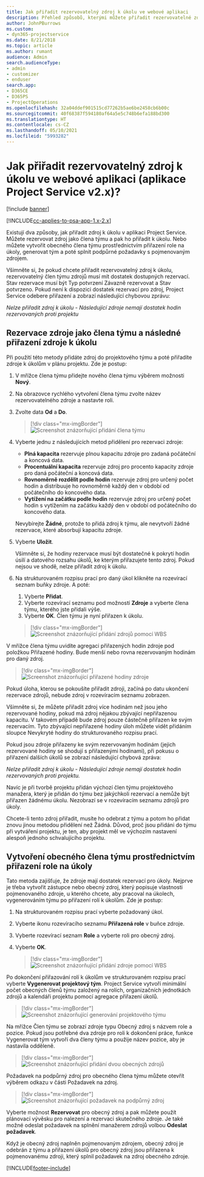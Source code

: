 ```yaml
---
title: Jak přiřadit rezervovatelný zdroj k úkolu ve webové aplikaci
description: Přehled způsobů, kterými můžete přiřadit rezervovatelné zdroje.
author: JohnPBurrows
ms.custom:
- dyn365-projectservice
ms.date: 8/21/2018
ms.topic: article
ms.author: rumant
audience: Admin
search.audienceType:
- admin
- customizer
- enduser
search.app:
- D365CE
- D365PS
- ProjectOperations
ms.openlocfilehash: 32a04ddef901515cd77262b5ae6be2458cb6b00c
ms.sourcegitcommit: 40f68387f594180af64a5e5c748b6efa188bd300
ms.translationtype: HT
ms.contentlocale: cs-CZ
ms.lasthandoff: 05/10/2021
ms.locfileid: "5993282"
---
```

# <a name="how-do-i-assign-a-bookable-resource-to-a-task-in-the-web-app-project-service-app-v2x"></a>Jak přiřadit rezervovatelný zdroj k úkolu ve webové aplikaci (aplikace Project Service v2.x)?

[!include [banner](../includes/psa-now-project-operations.md)]

[!INCLUDE[cc-applies-to-psa-app-1.x-2.x](../includes/cc-applies-to-psa-app-1x-2x.md)]

Existují dva způsoby, jak přiřadit zdroj k úkolu v aplikaci Project Service. Můžete rezervovat zdroj jako člena týmu a pak ho přiřadit k úkolu. Nebo můžete vytvořit obecného člena týmu prostřednictvím přiřazení role na úkoly, generovat tým a poté splnit podpůrné požadavky s pojmenovaným zdrojem.

Všimněte si, že pokud chcete přiřadit rezervovatelný zdroj k úkolu, rezervovatelný člen týmu zdrojů musí mít dostatek dostupných rezervací. Stav rezervace musí být Typ potvrzení Závazně rezervovat a Stav potvrzeno. Pokud není k dispozici dostatek rezervací pro zdroj, Project Service odebere přiřazení a zobrazí následující chybovou zprávu:

*Nelze přiřadit zdroj k úkolu - Následující zdroje nemají dostatek hodin rezervovaných proti projektu*

## <a name="book-a-resource-as-a-team-member-and-then-assign-the-resource-to-a-task"></a>Rezervace zdroje jako člena týmu a následné přiřazení zdroje k úkolu

Při použití této metody přidáte zdroj do projektového týmu a poté přiřadíte zdroje k úkolům v plánu projektu. Zde je postup:
1.  V mřížce člena týmu přidejte nového člena týmu výběrem možnosti **Nový**.
2.  Na obrazovce rychlého vytvoření člena týmu zvolte název rezervovatelného zdroje a nastavte roli.
3.  Zvolte data **Od** a **Do**.

    > [!div class="mx-imgBorder"] 
    > ![Screenshot znázorňující přidání člena týmu](media/FAQ-Resources-to-Tasks2-1.png "Screenshot znázorňující přidání člena týmu")
 
4.  Vyberte jednu z následujících metod přidělení pro rezervaci zdroje:
    - **Plná kapacita** rezervuje plnou kapacitu zdroje pro zadaná počáteční a koncová data.
    - **Procentuální kapacita** rezervuje zdroj pro procento kapacity zdroje pro daná počáteční a koncová data.
    - **Rovnoměrně rozdělit podle hodin** rezervuje zdroj pro určený počet hodin a distribuuje ho rovnoměrně každý den v období od počátečního do koncového data.
    - **Vytížení na začátku podle hodin** rezervuje zdroj pro určený počet hodin s vytížením na začátku každý den v období od počátečního do koncového data.

    Nevybírejte **Žádné**, protože to přidá zdroj k týmu, ale nevytvoří žádné rezervace, které absorbují kapacitu zdroje.
5.  Vyberte **Uložit**.

    Všimněte si, že hodiny rezervace musí být dostatečné k pokrytí hodin úsilí a datového rozsahu úkolů, ke kterým přiřazujete tento zdroj. Pokud nejsou ve shodě, nelze přiřadit zdroj k úkolu.

6.  Na strukturovaném rozpisu prací pro daný úkol klikněte na rozevírací seznam buňky zdroje. A poté: 

    1. Vyberte **Přidat**.
    2. Vyberte rozevírací seznamu pod možností **Zdroje** a vyberte člena týmu, kterého jste přidali výše.
    3. Vyberte **OK**. Člen týmu je nyní přiřazen k úkolu.

    > [!div class="mx-imgBorder"] 
    > ![Screenshot znázorňující přidání zdrojů pomocí WBS](media/FAQ-Resources-to-Tasks2-2.png "Screenshot znázorňující přidání zdrojů pomocí WBS")
 
V mřížce člena týmu uvidíte agregaci přiřazených hodin zdroje pod položkou Přiřazené hodiny. Bude menší nebo rovna rezervovaným hodinám pro daný zdroj. 

> [!div class="mx-imgBorder"] 
> ![Screenshot znázorňující přiřazené hodiny zdroje](media/FAQ-Resources-to-Tasks2-3.png "Screenshot znázorňující přiřazené hodiny zdroje")
 
Pokud úloha, kterou se pokoušíte přiřadit zdroji, začíná po datu ukončení rezervace zdrojů, nebude zdroj v rozevíracím seznamu zobrazen.

Všimněte si, že můžete přiřadit zdroj více hodinám než jsou jeho rezervované hodiny, pokud má zdroj nějakou zbývající nepřiřazenou kapacitu. V takovém případě bude zdroj pouze částečně přiřazen ke svým rezervacím. Tyto zbývající nepřiřazené hodiny úloh můžete vidět přidáním sloupce Nevykryté hodiny do strukturovaného rozpisu prací.

Pokud jsou zdroje přiřazeny ke svým rezervovaným hodinám (jejich rezervované hodiny se shodují s přiřazenými hodinami), při pokusu o přiřazení dalších úkolů se zobrazí následující chybová zpráva:

*Nelze přiřadit zdroj k úkolu - Následující zdroje nemají dostatek hodin rezervovaných proti projektu.*

Navíc je při tvorbě projektu přidán výchozí člen týmu projektového manažera, který je přidán do týmu bez jakýchkoli rezervací a nemůže být přiřazen žádnému úkolu. Nezobrazí se v rozevíracím seznamu zdrojů pro úkoly.

Chcete-li tento zdroj přiřadit, musíte ho odebrat z týmu a potom ho přidat znovu jinou metodou přidělení než Žádná. Důvod, proč jsou přidáni do týmu při vytváření projektu, je ten, aby projekt měl ve výchozím nastavení alespoň jednoho schvalujícího projektu.

## <a name="create-a-generic-team-member-through-role-assignment-on-tasks"></a>Vytvoření obecného člena týmu prostřednictvím přiřazení role na úkoly

Tato metoda zajišťuje, že zdroje mají dostatek rezervací pro úkoly. Nejprve je třeba vytvořit zástupce nebo obecný zdroj, který popisuje vlastnosti pojmenovaného zdroje, u kterého chcete, aby pracoval na úkolech, vygenerováním týmu po přiřazení rolí k úkolům. Zde je postup:

1. Na strukturovaném rozpisu prací vyberte požadovaný úkol.
2. Vyberte ikonu rozevíracího seznamu **Přiřazená role** v buňce zdroje.
3. Vyberte rozevírací seznam **Role** a vyberte roli pro obecný zdroj.
4. Vyberte **OK**.

    > [!div class="mx-imgBorder"] 
    > ![Screenshot znázorňující přidání zdroje pomocí WBS](media/FAQ-Resources-to-Tasks2-4.png "Screenshot znázorňující přidání zdroje pomocí WBS")
 
Po dokončení přiřazování rolí k úkolům ve strukturovaném rozpisu prací vyberte **Vygenerovat projektový tým**. Project Service vytvoří minimální počet obecných členů týmu založený na rolích, organizačních jednotkách zdrojů a kalendáři projektu pomocí agregace přiřazení úkolů.

> [!div class="mx-imgBorder"] 
> ![Screenshot znázorňující generování projektového týmu](media/FAQ-Resources-to-Tasks2-5.png "Screenshot znázorňující generování projektového týmu")
 
Na mřížce Člen týmu se zobrazí zdroje typu Obecný zdroj s názvem role a pozice. Pokud jsou potřebné dva zdroje pro roli k dokončení práce, funkce Vygenerovat tým vytvoří dva členy týmu a použije název pozice, aby je nastavila odděleně.

> [!div class="mx-imgBorder"] 
> ![Screenshot znázorňující přidání dvou obecných zdrojů](media/FAQ-Resources-to-Tasks2-6.png "Screenshot znázorňující přidání dvou obecných zdrojů")
 
Požadavek na podpůrný zdroj pro obecného člena týmu můžete otevřít výběrem odkazu v části Požadavek na zdroj.

> [!div class="mx-imgBorder"] 
> ![Screenshot znázorňující požadavek na podpůrný zdroj](media/FAQ-Resources-to-Tasks2-7.png "Screenshot znázorňující požadavek na podpůrný zdroj")

Vyberte možnost **Rezervovat** pro obecný zdroj a pak můžete použít plánovací vývěsku pro nalezení a rezervaci skutečného zdroje. Je také možné odeslat požadavek na splnění manažerem zdrojů volbou **Odeslat požadavek**.

Když je obecný zdroj naplněn pojmenovaným zdrojem, obecný zdroj je odebrán z týmu a přiřazení úkolů pro obecný zdroj jsou přiřazena k pojmenovanému zdroji, který splnil požadavek na zdroj obecného zdroje.
 



[!INCLUDE[footer-include](../includes/footer-banner.md)]